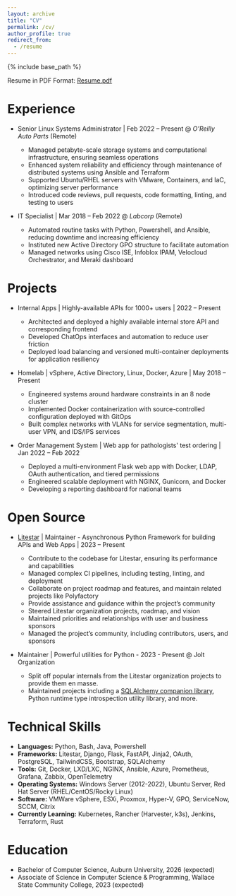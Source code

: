 ```yaml
---
layout: archive
title: "CV"
permalink: /cv/
author_profile: true
redirect_from:
  - /resume
---
```

{% include base_path %}

Resume in PDF Format: [Resume.pdf](/files/resume.pdf)

Experience
==========

* Senior Linux Systems Administrator | Feb 2022 – Present @ *O'Reilly Auto Parts* (Remote)
  - Managed petabyte-scale storage systems and computational infrastructure, ensuring seamless operations
  - Enhanced system reliability and efficiency through maintenance of distributed systems using Ansible and Terraform
  - Supported Ubuntu/RHEL servers with VMware, Containers, and IaC, optimizing server performance
  - Introduced code reviews, pull requests, code formatting, linting, and testing to users

* IT Specialist | Mar 2018 – Feb 2022 @ *Labcorp* (Remote)
  - Automated routine tasks with Python, Powershell, and Ansible, reducing downtime and increasing efficiency
  - Instituted new Active Directory GPO structure to facilitate automation
  - Managed networks using Cisco ISE, Infoblox IPAM, Velocloud Orchestrator, and Meraki dashboard

Projects
========

* Internal Apps | Highly-available APIs for 1000+ users | 2022 – Present
  - Architected and deployed a highly available internal store API and corresponding frontend
  - Developed ChatOps interfaces and automation to reduce user friction
  - Deployed load balancing and versioned multi-container deployments for application resiliency

* Homelab | vSphere, Active Directory, Linux, Docker, Azure | May 2018 – Present
  - Engineered systems around hardware constraints in an 8 node cluster
  - Implemented Docker containerization with source-controlled configuration deployed with GitOps
  - Built complex networks with VLANs for service segmentation, multi-user VPN, and IDS/IPS services

* Order Management System | Web app for pathologists' test ordering | Jan 2022 – Feb 2022
  - Deployed a multi-environment Flask web app with Docker, LDAP, OAuth authentication, and tiered permissions
  - Engineered scalable deployment with NGINX, Gunicorn, and Docker
  - Developing a reporting dashboard for national teams

Open Source
===========

* [Litestar](https://github.com/litestar-org/) | Maintainer - Asynchronous Python Framework for building APIs and Web Apps | 2023 – Present
  * Contribute to the codebase for Litestar, ensuring its performance and capabilities
  * Managed complex CI pipelines, including testing, linting, and deployment
  * Collaborate on project roadmap and features, and maintain related projects like Polyfactory
  * Provide assistance and guidance within the project’s community
  * Steered Litestar organization projects, roadmap, and vision
  * Maintained priorities and relationships with user and business sponsors
  * Managed the project’s community, including contributors, users, and sponsors

* Maintainer | Powerful utilities for Python - 2023 - Present @ Jolt Organization
  * Split off popular internals from the Litestar organization projects to provide them en masse.
  * Maintained projects including a [SQLAlchemy companion library](https://github.com/jolt-org/advanced-alchemy), 
    Python runtime type introspection utility library, and more.

Technical Skills
================

* **Languages:** Python, Bash, Java, Powershell
* **Frameworks:** Litestar, Django, Flask, FastAPI, Jinja2, OAuth, PostgreSQL, TailwindCSS, Bootstrap, SQLAlchemy
* **Tools:** Git, Docker, LXD/LXC, NGINX, Ansible, Azure, Prometheus, Grafana, Zabbix, OpenTelemetry
* **Operating Systems:** Windows Server (2012-2022), Ubuntu Server, Red Hat Server (RHEL/CentOS/Rocky Linux)
* **Software:** VMWare vSphere, ESXi, Proxmox, Hyper-V, GPO, ServiceNow, SCCM, Citrix
* **Currently Learning:** Kubernetes, Rancher (Harvester, k3s), Jenkins, Terraform, Rust

Education
=========

* Bachelor of Computer Science, Auburn University, 2026 (expected)
* Associate of Science in Computer Science & Programming, Wallace State Community College, 2023 (expected)

[//]: # (Service and leadership)

[//]: # (======================)

[//]: # ()
[//]: # (* Auburn Student ACM Club)

[//]: # (* Auburn Ethical Hacking Club)

[//]: # (* Auburn AI/Machine Learning Group)

[//]: # (* IEEE & ACM Student Member)

[//]: # ()
[//]: # (Publications)

[//]: # (============)

[//]: # ()
[//]: # (Coming Soon)

[//]: # ()
[//]: # (<ul>{% for post in site.publications %})

[//]: # (    {% include archive-single-cv.html %})

[//]: # (  {% endfor %}</ul>)

[//]: # ()
[//]: # (Talks)

[//]: # (=====)

[//]: # ()
[//]: # (Coming Soon)

[//]: # ()
[//]: # (<ul>{% for post in site.talks %})

[//]: # (    {% include archive-single-talk-cv.html %})

[//]: # (  {% endfor %}</ul>)
